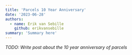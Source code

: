```yaml
---
title: 'Parcels 10 Year Anniversary'
date: '2023-06-28'
authors:
  - name: Erik van Sebille
    github: erikvansebille
summary: 'Summary here'
---
```


_TODO: Write post about the 10 year anniversary of parcels_
